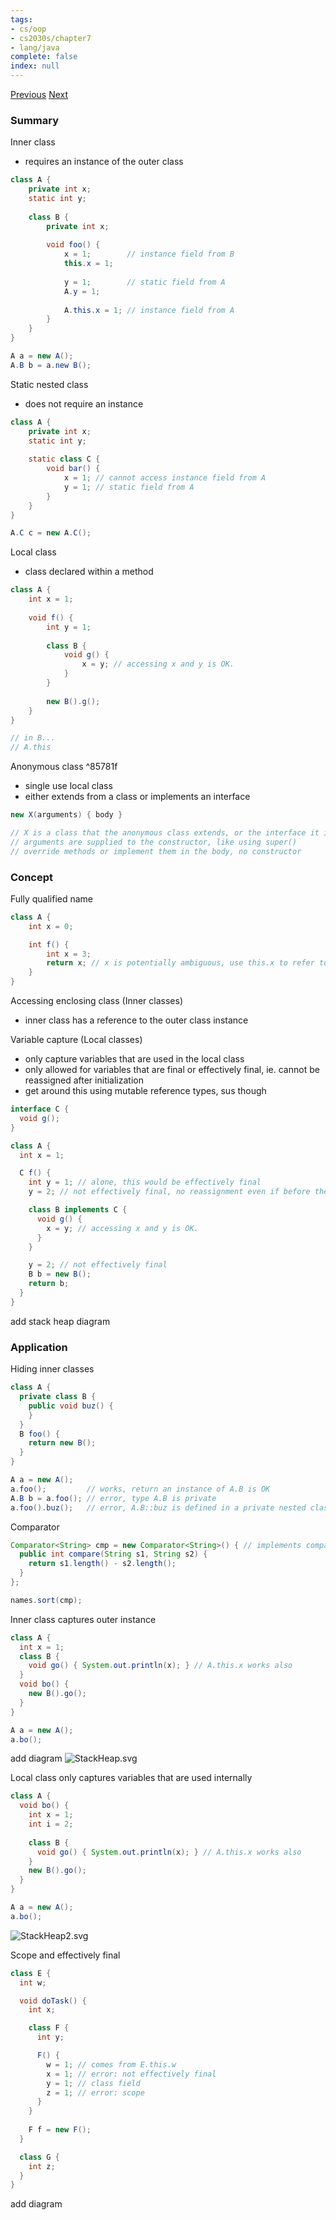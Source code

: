 ```yaml
---
tags:
- cs/oop
- cs2030s/chapter7
- lang/java
complete: false
index: null
---
```

[Previous](/labyrinth/notes/cs/cs2030s/immutable_classes)   [Next](/labyrinth/notes/cs/cs2030s/functional_interfaces)
### Summary
Inner class
- requires an instance of the outer class
```java
class A {
	private int x;
	static int y;
	
	class B {
		private int x;
		
	    void foo() {
		    x = 1;        // instance field from B
			this.x = 1;
			
		    y = 1;        // static field from A
		    A.y = 1; 
			
		    A.this.x = 1; // instance field from A
	    }
	}
}

A a = new A();
A.B b = a.new B();
```

Static nested class
- does not require an instance
```java
class A {
	private int x;
	static int y;
	
	static class C {
		void bar() {
		    x = 1; // cannot access instance field from A
		    y = 1; // static field from A
	    }
	}
}

A.C c = new A.C();
```

Local class
- class declared within a method
```java
class A {
    int x = 1;
	
    void f() {
	    int y = 1;
		
	    class B {
		    void g() {
		        x = y; // accessing x and y is OK.
			}
	    }
		
	    new B().g();
	}
}

// in B...
// A.this
```

Anonymous class ^85781f
- single use local class
- either extends from a class or implements an interface
```java
new X(arguments) { body }

// X is a class that the anonymous class extends, or the interface it implements
// arguments are supplied to the constructor, like using super()
// override methods or implement them in the body, no constructor
```
### Concept
Fully qualified name
```java
class A {
	int x = 0;

	int f() {
		int x = 3;
		return x; // x is potentially ambiguous, use this.x to refer to outer x
	}
}	
```

Accessing enclosing class (Inner classes)
- inner class has a reference to the outer class instance

Variable capture (Local classes)
- only capture variables that are used in the local class
- only allowed for variables that are final or effectively final, ie. cannot be reassigned after initialization
- get around this using mutable reference types, sus though
```java
interface C {
  void g();
}

class A {
  int x = 1;

  C f() {
    int y = 1; // alone, this would be effectively final
    y = 2; // not effectively final, no reassignment even if before the local class is declared

    class B implements C {
      void g() {
        x = y; // accessing x and y is OK.
      }
    }

	y = 2; // not effectively final
    B b = new B();
    return b;
  }
}
```
 add stack heap diagram
### Application
Hiding inner classes
```java
class A {
  private class B {
    public void buz() { 
    }
  }
  B foo() {
    return new B();
  }
}

A a = new A();
a.foo();         // works, return an instance of A.B is OK
A.B b = a.foo(); // error, type A.B is private
a.foo().buz();   // error, A.B::buz is defined in a private nested class
```

Comparator
```java
Comparator<String> cmp = new Comparator<String>() { // implements comparator
  public int compare(String s1, String s2) {
    return s1.length() - s2.length();
  }
};

names.sort(cmp);
```

Inner class captures outer instance
```java
class A {
  int x = 1;
  class B {
    void go() { System.out.println(x); } // A.this.x works also
  }
  void bo() {
    new B().go();
  }
}

A a = new A();
a.bo();
```
 add diagram
<img src="/labyrinth/assets/StackHeap.svg" alt="StackHeap.svg" class="mx-auto object-none" style="">

Local class only captures variables that are used internally
```java
class A {
  void bo() {
    int x = 1;
    int i = 2;
    
    class B {
      void go() { System.out.println(x); } // A.this.x works also
    }
    new B().go();
  }
}

A a = new A();
a.bo();
```
<img src="/labyrinth/assets/StackHeap2.svg" alt="StackHeap2.svg" class="mx-auto object-none" style="">

Scope and effectively final
```java
class E {
  int w;

  void doTask() {
    int x;

    class F {
      int y;

      F() {
        w = 1; // comes from E.this.w
        x = 1; // error: not effectively final
        y = 1; // class field
        z = 1; // error: scope
      }
    }
  
    F f = new F();
  }

  class G {
    int z;
  }
}
```
 add diagram